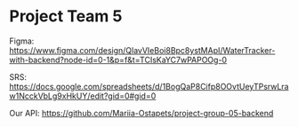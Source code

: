 # Project Team 5

Figma: https://www.figma.com/design/QlavVIeBoi8Bpc8ystMApI/WaterTracker-with-backend?node-id=0-1&p=f&t=TCIsKaYC7wPAPOOg-0

SRS: https://docs.google.com/spreadsheets/d/1BogQaP8Cifp8OOvtUeyTPsrwLraw1NcckVbLg9xHkUY/edit?gid=0#gid=0

Our API: https://github.com/Mariia-Ostapets/project-group-05-backend
